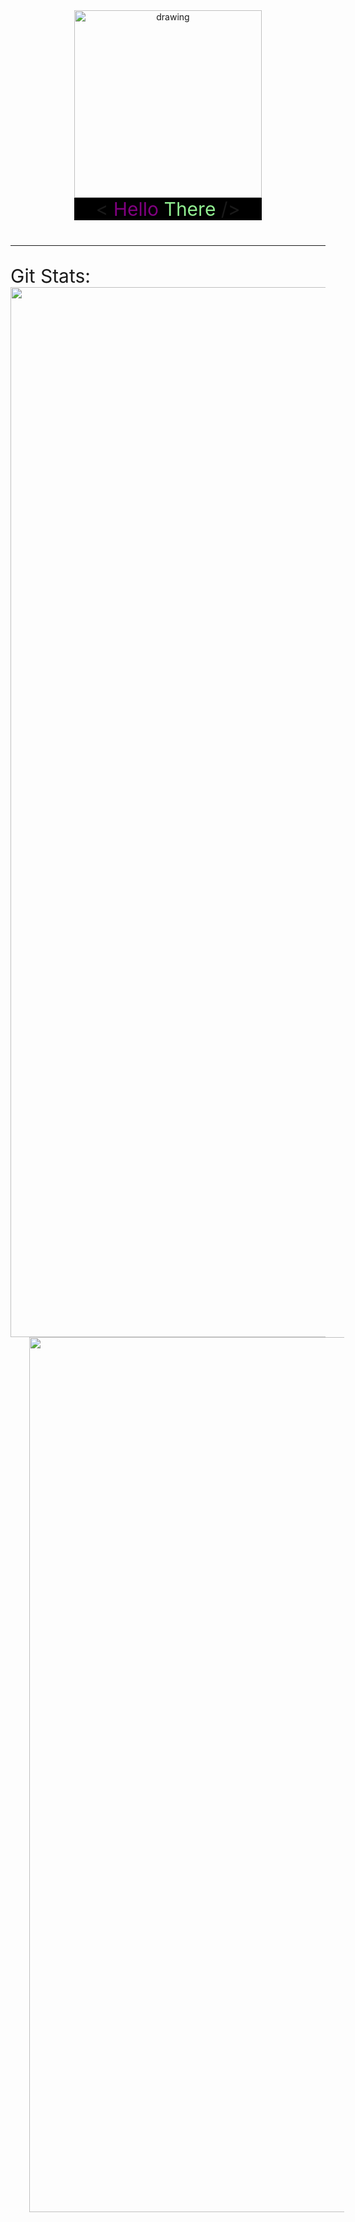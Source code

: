 
<div align="middle" style="margin-top:40px;margin-bottom:40px">

<img src="https://user-images.githubusercontent.com/44529322/150197845-e0426d84-b594-4c9f-aad3-eed20d8c4d85.png" alt="drawing" width="300"/>

<figcaption style="background-color:black;text-align:center; width:300px"><span style="font-size:30px">&lt; <span style="color:purple">Hello</span> <span style="color:lightgreen">There</span> /&gt;</span></figcaption>

</div>

<hr>

<div class="block" style="margin-top:30px;margin-bottom:40px">
    <lable style="font-size:30px"> Git Stats: </lable>
    <div>
        <a>
            <img style="width:42vh" align="left" src="https://github-readme-stats.vercel.app/api?username=s0umitra&count_private=true&show_icons=true&title_color=ffffff&text_color=c9cacc&icon_color=2bbc8a&bg_color=1d1f21" />
        </a>
        <a>
            <img style="width:35vh;margin-left:30px" src="https://github-readme-stats.vercel.app/api/top-langs/?username=s0umitra&layout=compact&title_color=ffffff&text_color=c9cacc&icon_color=2bbc8a&bg_color=1d1f21" />
        </a>
    </div>
</div>
